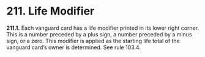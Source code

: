 # **211.** Life Modifier

**211.1.** Each vanguard card has a life modifier printed in its lower right corner. This is a number preceded by a plus sign, a number preceded by a minus sign, or a zero. This modifier is applied as the starting life total of the vanguard card’s owner is determined. See rule 103.4.
